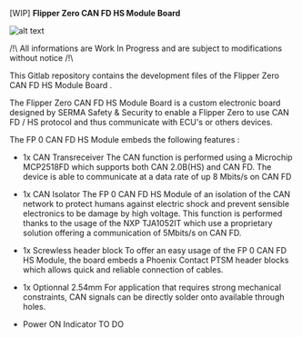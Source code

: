 [WIP] **Flipper Zero CAN FD HS Module Board**

![alt text](https://gitlabs3.serma.com/serma_s3_iec/r_et_d/flipper-zero-can-fd-hs-module/-/blob/main/Picture.png?ref_type=heads)

/!\ All informations are Work In Progress and are subject to modifications without notice /!\

This Gitlab repository contains the development files of the Flipper Zero CAN FD HS Module Board . 

The Flipper Zero CAN FD HS Module Board is a custom electronic board designed by SERMA Safety & Security to enable a Flipper Zero to 
use CAN FD / HS protocol and thus communicate with ECU's or others devices. 

The  FP 0 CAN FD HS Module embeds the following features : 

* 1x CAN Transreceiver
The CAN function is performed using a Microchip MCP2518FD which supports both CAN 2.0B(HS) and CAN FD.
The device is able to communicate at a data rate of up 8 Mbits/s on CAN FD 

* 1x CAN Isolator
The FP 0 CAN FD HS Module of an isolation of the CAN network to protect humans against electric shock and prevent sensible electronics to be damage by high voltage.
This function is performed thanks to the usage of the NXP TJA1052IT which use a proprietary solution offering a communication of 5Mbits/s on CAN FD. 

* 1x Screwless header block
To offer an easy usage of the FP 0 CAN FD HS Module, the board embeds a Phoenix Contact PTSM header blocks which allows quick and reliable connection of cables.

* 1x Optionnal 2.54mm
For application that requires strong mechanical constraints, CAN signals can be directly solder onto available through holes. 

* Power ON Indicator
TO DO
